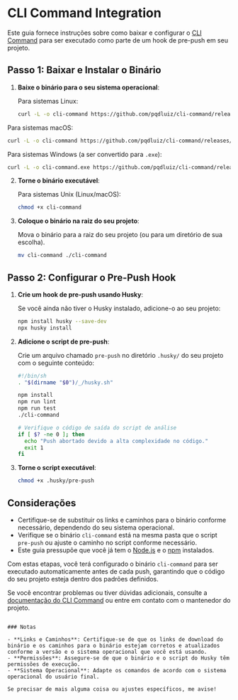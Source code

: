 # CLI Command Integration

Este guia fornece instruções sobre como baixar e configurar o [CLI Command](https://github.com/pqdluiz/cli-command/blob/main/cli-command) para ser executado como parte de um hook de pre-push em seu projeto.

## Passo 1: Baixar e Instalar o Binário

1. **Baixe o binário para o seu sistema operacional**:

   Para sistemas Linux:

   ```sh
   curl -L -o cli-command https://github.com/pqdluiz/cli-command/releases/download/v1.0.0/cli-command-linux-amd64
   ```

Para sistemas macOS:

```sh
curl -L -o cli-command https://github.com/pqdluiz/cli-command/releases/download/v1.0.0/cli-command-darwin-amd64
```

Para sistemas Windows (a ser convertido para `.exe`):

```sh
curl -L -o cli-command.exe https://github.com/pqdluiz/cli-command/releases/download/v1.0.0/cli-command-windows-amd64.zip
```

2. **Torne o binário executável**:

   Para sistemas Unix (Linux/macOS):

   ```sh
   chmod +x cli-command
   ```

3. **Coloque o binário na raiz do seu projeto**:

   Mova o binário para a raiz do seu projeto (ou para um diretório de sua escolha).

   ```sh
   mv cli-command ./cli-command
   ```

## Passo 2: Configurar o Pre-Push Hook

1. **Crie um hook de pre-push usando Husky**:

   Se você ainda não tiver o Husky instalado, adicione-o ao seu projeto:

   ```sh
   npm install husky --save-dev
   npx husky install
   ```

2. **Adicione o script de pre-push**:

   Crie um arquivo chamado `pre-push` no diretório `.husky/` do seu projeto com o seguinte conteúdo:

   ```sh
   #!/bin/sh
   . "$(dirname "$0")/_/husky.sh"

   npm install
   npm run lint
   npm run test
   ./cli-command

   # Verifique o código de saída do script de análise
   if [ $? -ne 0 ]; then
     echo "Push abortado devido a alta complexidade no código."
     exit 1
   fi
   ```

3. **Torne o script executável**:

   ```sh
   chmod +x .husky/pre-push
   ```

## Considerações

- Certifique-se de substituir os links e caminhos para o binário conforme necessário, dependendo do seu sistema operacional.
- Verifique se o binário `cli-command` está na mesma pasta que o script `pre-push` ou ajuste o caminho no script conforme necessário.
- Este guia pressupõe que você já tem o [Node.js](https://nodejs.org/) e o [npm](https://www.npmjs.com/) instalados.

Com estas etapas, você terá configurado o binário `cli-command` para ser executado automaticamente antes de cada push, garantindo que o código do seu projeto esteja dentro dos padrões definidos.

Se você encontrar problemas ou tiver dúvidas adicionais, consulte a [documentação do CLI Command](https://pkg.go.dev/github.com/pqdluiz/cli-command/pkg/analyzer) ou entre em contato com o mantenedor do projeto.

```

### Notas

- **Links e Caminhos**: Certifique-se de que os links de download do binário e os caminhos para o binário estejam corretos e atualizados conforme a versão e o sistema operacional que você está usando.
- **Permissões**: Assegure-se de que o binário e o script do Husky têm permissões de execução.
- **Sistema Operacional**: Adapte os comandos de acordo com o sistema operacional do usuário final.

Se precisar de mais alguma coisa ou ajustes específicos, me avise!
```
